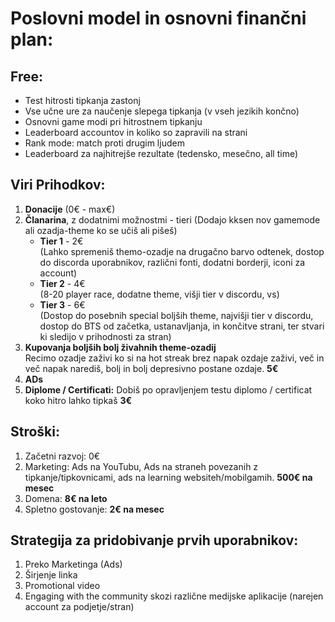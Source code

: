 # Poslovni model in osnovni finančni plan:

## Free:
- Test hitrosti tipkanja zastonj
- Vse učne ure za naučenje slepega tipkanja (v vseh jezikih končno)
- Osnovni game modi pri hitrostnem tipkanju
- Leaderboard accountov in koliko so zapravili na strani
- Rank mode: match proti drugim ljudem
- Leaderboard za najhitrejše rezultate (tedensko, mesečno, all time)

## Viri Prihodkov:
1. **Donacije** (0€ - max€)
2. **Članarina**, z dodatnimi možnostmi - tieri (Dodajo kksen nov gamemode ali ozadja-theme ko se učiš ali pišeš)
   - **Tier 1** - 2€  
     (Lahko spremeniš themo-ozadje na drugačno barvo odtenek, dostop do discorda uporabnikov, različni fonti, dodatni borderji, iconi za account)
   - **Tier 2** - 4€  
     (8-20 player race, dodatne theme, višji tier v discordu, vs)
   - **Tier 3** - 6€  
     (Dostop do posebnih special boljših theme, najvišji tier v discordu, dostop do BTS od začetka, ustanavljanja, in končitve strani, ter stvari ki sledijo v prihodnosti za stran)
3. **Kupovanja boljših bolj živahnih theme-ozadij**  
   Recimo ozadje zaživi ko si na hot streak brez napak ozdaje zaživi, več in več napak narediš, bolj in bolj depresivno postane ozdaje. **5€**
4. **ADs**
5. **Diplome / Certificati:** 
   Dobiš po opravljenjem testu diplomo / certificat koko hitro lahko tipkaš **3€**

## Stroški:
1. Začetni razvoj: 0€
2. Marketing: Ads na YouTubu, Ads na straneh povezanih z tipkanje/tipkovnicami, ads na learning websiteh/mobilgamih. **500€ na mesec**
3. Domena: **8€ na leto**
4. Spletno gostovanje: **2€ na mesec**

## Strategija za pridobivanje prvih uporabnikov:
1. Preko Marketinga (Ads)
2. Širjenje linka
3. Promotional video
4. Engaging with the community skozi različne medijske aplikacije (narejen account za podjetje/stran)
